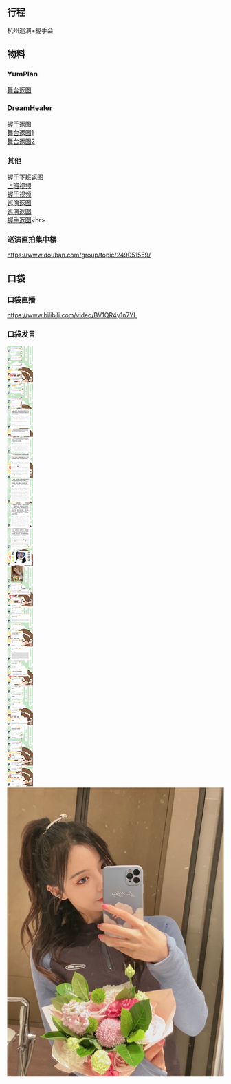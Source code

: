## 行程
杭州巡演+握手会

## 物料
### YumPlan
[舞台返图](https://weibo.com/7335378002/KByMJxyN8)<br>

### DreamHealer
[握手返图](https://weibo.com/6375088879/KBtOqtATY)<br>
[舞台返图1](https://weibo.com/6375088879/KBvNvhZ3v)<br>
[舞台返图2](https://weibo.com/6375088879/KBwzyEajH)<br>
### 其他
[握手下班返图](https://weibo.com/5635893381/KBuv3AN40)<br>
[上班视频](https://weibo.com/7530467213/KBv40fmAS)<br>
[握手视频](https://weibo.com/7530467213/KBv93qmrV)<br>
[巡演返图](https://weibo.com/2103306582/KBOE2kakU)<br>
[巡演返图](https://weibo.com/7273379134/KBNPcxDT6)<br>
[握手返图](https://weibo.com/5578001524/KBXcbkkvz?)<br>
### 巡演直拍集中楼
https://www.douban.com/group/topic/249051559/

## 口袋
### 口袋直播
https://www.bilibili.com/video/BV1QR4y1n7YL
### 口袋发言
![口袋发言](./pocket48/imgs/messages1.jpeg)<br>
![口袋图片](./pocket48/imgs/P1.jpeg)<br>
